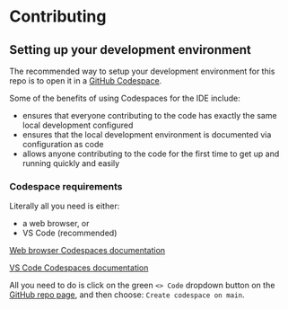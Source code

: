 # Contributing

## Setting up your development environment

The recommended way to setup your development environment for this repo is to open it in a
[GitHub Codespace](https://github.com/features/codespaces).

Some of the benefits of using Codespaces for the IDE include:

- ensures that everyone contributing to the code has exactly the same local development configured
- ensures that the local development environment is documented via configuration as code
- allows anyone contributing to the code for the first time to get up and running quickly and easily

### Codespace requirements

Literally all you need is either:
- a web browser, or
- VS Code (recommended)

[Web browser Codespaces documentation](https://docs.github.com/en/codespaces/developing-in-a-codespace/developing-in-a-codespace?tool=webui#working-in-a-codespace-in-the-browser)

[VS Code Codespaces documentation](https://docs.github.com/en/codespaces/developing-in-a-codespace/developing-in-a-codespace?tool=vscode#working-in-a-codespace-in-vs-code)

All you need to do is click on the green `<> Code` dropdown button on the 
[GitHub repo page](https://github.com/tobyurff/coliving-semkovo),
and then choose: `Create codespace on main`.
